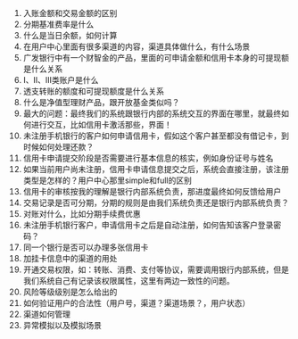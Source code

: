 1. 入账金额和交易金额的区别
2. 分期基准费率是什么
3. 什么是当日余额，如何计算
4. 在用户中心里面有很多渠道的内容，渠道具体做什么，有什么场景
5. 广发银行中有一个财智金的产品，里面的可申请金额和信用卡本身的可提现额是什么关系
6. I、II、III类账户是什么
7. 透支转账的额度和可提现额度是什么关系
8. 什么是净值型理财产品，跟开放基金类似吗？
9. 最大的问题：最终我们的系统跟银行内部的系统交互的界面在哪里，就最终如何进行交互，比如信用卡激活那些，界面！
10. 未注册手机银行的客户如何申请信用卡，假如这个客户甚至都没有借记卡，到时候如何处理还款？
11. 信用卡申请提交阶段是否需要进行基本信息的核实，例如身份证号与姓名
12. 如果当前用户尚未注册，信用卡申请信息提交之后，系统会直接注册，该注册类型是怎样的？用户中心那里simple和full的区别
13. 信用卡的审核按我的理解是银行内部系统负责，那进度最终如何反馈给用户
14. 交易记录是否可分期，分期的规则是由我们系统负责还是银行内部系统负责？
15. 对账对什么，比如分期手续费优惠
16. 未注册手机银行客户，申请信用卡之后是自动注册，如何告知该客户登录密码？
17. 同一个银行是否可以办理多张信用卡
18. 加挂卡信息中的渠道的用处
19. 开通交易权限，如：转账、消费、支付等协议，需要调用银行内部系统，但是我们系统自己有记录该权限属性，这里有两边一致性的问题。
20. 风险等级级别是怎么给出的
21. 如何验证用户的合法性（用户号，渠道？渠道场景？，用户状态）
22. 渠道如何管理
23. 异常模拟以及模拟场景